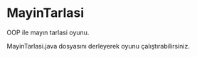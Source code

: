 # MayinTarlasi
OOP ile mayın tarlasi oyunu.

MayinTarlasi.java dosyasını derleyerek oyunu çalıştırabilirsiniz.
